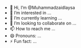 - 👋 Hi, I’m @Muhammadzaidlaysa
- 👀 I’m interested in ...
- 🌱 I’m currently learning ...
- 💞️ I’m looking to collaborate on ...
- 📫 How to reach me ...
- 😄 Pronouns: ...
- ⚡ Fun fact: ...

<!---
Muhammadzaidlaysa/Muhammadzaidlaysa is a ✨ special ✨ repository because its `README.md` (this file) appears on your GitHub profile.
You can click the Preview link to take a look at your changes.
--->
